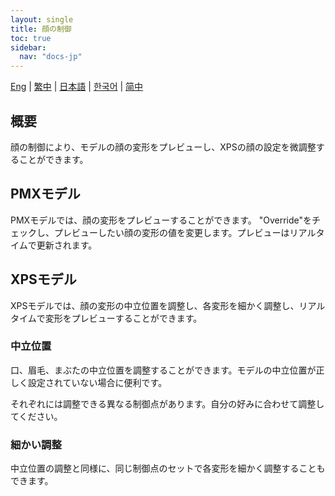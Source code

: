 ```yaml
---
layout: single
title: 顔の制御
toc: true
sidebar:
  nav: "docs-jp"
---
```

[Eng](/dancexr/features/facial_control) | [繁中](/tw/dancexr/features/facial_control) | [日本語](/jp/dancexr/features/facial_control) | [한국어](/kr/dancexr/features/facial_control) | [简中](/zh/dancexr/features/facial_control)

## 概要
顔の制御により、モデルの顔の変形をプレビューし、XPSの顔の設定を微調整することができます。

## PMXモデル
PMXモデルでは、顔の変形をプレビューすることができます。 "Override"をチェックし、プレビューしたい顔の変形の値を変更します。プレビューはリアルタイムで更新されます。

## XPSモデル
XPSモデルでは、顔の変形の中立位置を調整し、各変形を細かく調整し、リアルタイムで変形をプレビューすることができます。

### 中立位置
口、眉毛、まぶたの中立位置を調整することができます。モデルの中立位置が正しく設定されていない場合に便利です。

それぞれには調整できる異なる制御点があります。自分の好みに合わせて調整してください。

### 細かい調整
中立位置の調整と同様に、同じ制御点のセットで各変形を細かく調整することもできます。